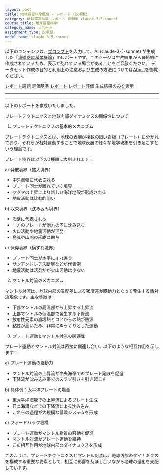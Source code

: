 ```yaml
---
layout: post
title: 地球惑星科学概論 - レポート (説明型)
category: 地球惑星科学 レポート 説明型 claude-3-5-sonnet
course_title: 地球惑星科学
category_name: レポート
assignment_type: 説明型
model_name: claude-3-5-sonnet
---
```


以下のコンテンツは、[プロンプト](https://github.com/takedatoshiyuki/synthetic_assignments/tree/main/generated/地球惑星科学/claude-3-5-sonnet/prompt_レポート-説明型.md)を入力して、AI (claude-3-5-sonnet) が生成した「[地球惑星科学概論](/contents/地球惑星科学/)」のレポートです。このページは生成結果から自動的に作成されているため、表示が乱れている場合があることをご容赦ください。
データセット作成の目的と利用上の注意および生成の方法については[About](/About)を御覧ください。

[レポート課題](../レポート課題-説明型)
[評価基準](../評価基準-説明型)
[レポート](../レポート-説明型)
[レポート評価](../レポート評価-説明型)
[生成結果のみを表示](https://github.com/takedatoshiyuki/synthetic_assignments/tree/main/generated/地球惑星科学/claude-3-5-sonnet/レポート-説明型.md)
  

***
***
  
以下のレポートを作成いたしました。

プレートテクトニクスと地球内部ダイナミクスの関係性について

1. プレートテクトニクスの基本的メカニズム

プレートテクトニクスとは、地球の表層が複数の固い岩板（プレート）に分かれており、それらが相対運動することで地球表層の様々な地学現象を引き起こすという理論です。

プレート境界は以下の3種類に大別されます：

a) 発散境界（拡大境界）
- 中央海嶺に代表される
- プレート同士が離れていく境界
- マグマの上昇により新しい海洋地殻が形成される
- 地震活動は比較的弱い

b) 収束境界（沈み込み境界）
- 海溝に代表される
- 一方のプレートが他方の下に沈み込む
- 火山活動や地震活動が活発
- 島弧や山脈の形成に関与

c) 保存境界（横ずれ境界）
- プレート同士が水平にすれ違う
- サンアンドレアス断層などが代表例
- 地震活動は活発だが火山活動は少ない

2. マントル対流のメカニズム

マントル対流は、地球内部の温度差による密度差が駆動力となって発生する熱対流現象です。主な特徴は：

- 下部マントルの高温部から上昇する上昇流
- 上部マントルの低温部で発生する下降流
- 放射性元素の崩壊熱とコアからの熱が熱源
- 粘性が高いため、非常にゆっくりとした運動

3. プレート運動とマントル対流の関連性

プレート運動とマントル対流は密接に関連し合い、以下のような相互作用を示します：

a) プレート運動の駆動力
- マントル対流の上昇流が中央海嶺でのプレート発散を促進
- 下降流が沈み込み帯でのスラブ引きを引き起こす

b) 具体例：太平洋プレートの場合
- 東太平洋海膨での上昇流によるプレート生成
- 日本海溝などでの下降流による沈み込み
- これらの過程が大規模な循環システムを形成

c) フィードバック機構
- プレート運動がマントル物質の移動を促進
- マントル対流がプレート運動を維持
- この相互作用が地球内部のダイナミクスを形成

このように、プレートテクトニクスとマントル対流は、地球内部のダイナミクスを構成する重要な要素として、相互に影響を及ぼし合いながら地球の進化を支配しています。
